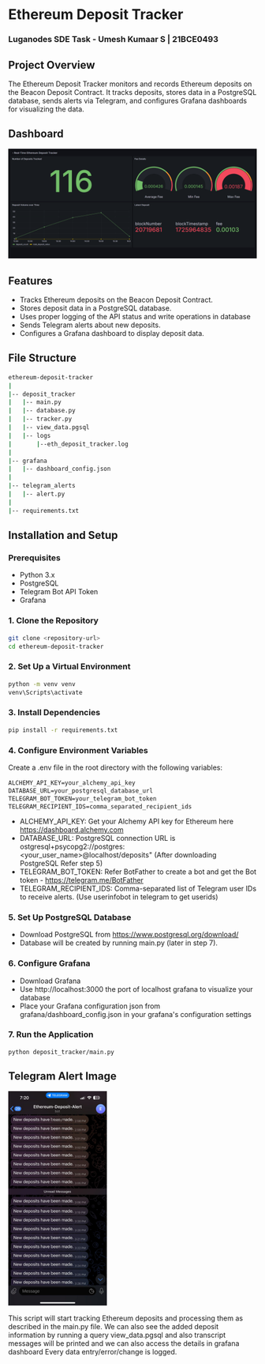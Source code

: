 # Ethereum Deposit Tracker

### Luganodes SDE Task - Umesh Kumaar S | 21BCE0493

## Project Overview

The Ethereum Deposit Tracker monitors and records Ethereum deposits on the Beacon Deposit Contract. It tracks deposits, stores data in a PostgreSQL database, sends alerts via Telegram, and configures Grafana dashboards for visualizing the data.

## Dashboard

<img src="readme_images/dashboard.png" alt="Dashboard" width="800"/>


## Features

- Tracks Ethereum deposits on the Beacon Deposit Contract.
- Stores deposit data in a PostgreSQL database.
- Uses proper logging of the API status and write operations in database
- Sends Telegram alerts about new deposits.
- Configures a Grafana dashboard to display deposit data.
  

## File Structure
```bash
ethereum-deposit-tracker
|
|-- deposit_tracker
|   |-- main.py
|   |-- database.py
|   |-- tracker.py
|   |-- view_data.pgsql
|   |-- logs
|       |--eth_deposit_tracker.log
|
|-- grafana
|   |-- dashboard_config.json
|
|-- telegram_alerts
|   |-- alert.py
|
|-- requirements.txt
```


## Installation and Setup

### Prerequisites

- Python 3.x
- PostgreSQL
- Telegram Bot API Token
- Grafana

### 1. Clone the Repository

```bash
git clone <repository-url>
cd ethereum-deposit-tracker
```

### 2. Set Up a Virtual Environment

```bash
python -m venv venv
venv\Scripts\activate
```

### 3. Install Dependencies

```bash
pip install -r requirements.txt
```

### 4. Configure Environment Variables

Create a .env file in the root directory with the following variables:

```env
ALCHEMY_API_KEY=your_alchemy_api_key
DATABASE_URL=your_postgresql_database_url
TELEGRAM_BOT_TOKEN=your_telegram_bot_token
TELEGRAM_RECIPIENT_IDS=comma_separated_recipient_ids
```

- ALCHEMY_API_KEY: Get your Alchemy API key for Ethereum here https://dashboard.alchemy.com
- DATABASE_URL: PostgreSQL connection URL is ostgresql+psycopg2://postgres:<your_user_name>@localhost/deposits" (After downloading PostgreSQL Refer step 5)
- TELEGRAM_BOT_TOKEN: Refer BotFather to create a bot and get the Bot token - https://telegram.me/BotFather
- TELEGRAM_RECIPIENT_IDS: Comma-separated list of Telegram user IDs to receive alerts. (Use userinfobot in telegram to get userids)
  

### 5. Set Up PostgreSQL Database

- Download PostgreSQL from https://www.postgresql.org/download/
- Database will be created by running main.py (later in step 7).

### 6. Configure Grafana

- Download Grafana
- Use http://localhost:3000 the port of localhost grafana to visualize your database
- Place your Grafana configuration json from grafana/dashboard_config.json in your grafana's configuration settings

### 7. Run the Application

```
python deposit_tracker/main.py
```
## Telegram Alert Image
<img src="readme_images/telegram_bot_image.jpg" alt="Telegram" width="200"/>


This script will start tracking Ethereum deposits and processing them as described in the main.py file.
We can also see the added deposit information by running a query view_data.pgsql and also transcript messages will be printed and we can also access the details in grafana dashboard
Every data entry/error/change is logged.

